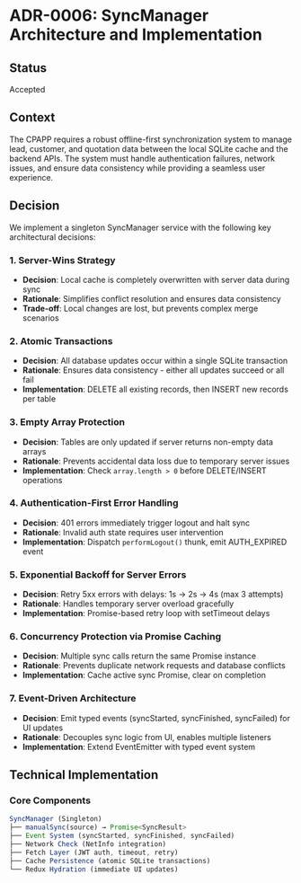 # ADR-0006: SyncManager Architecture and Implementation

## Status
Accepted

## Context
The CPAPP requires a robust offline-first synchronization system to manage lead, customer, and quotation data between the local SQLite cache and the backend APIs. The system must handle authentication failures, network issues, and ensure data consistency while providing a seamless user experience.

## Decision
We implement a singleton SyncManager service with the following key architectural decisions:

### 1. Server-Wins Strategy
- **Decision**: Local cache is completely overwritten with server data during sync
- **Rationale**: Simplifies conflict resolution and ensures data consistency
- **Trade-off**: Local changes are lost, but prevents complex merge scenarios

### 2. Atomic Transactions
- **Decision**: All database updates occur within a single SQLite transaction
- **Rationale**: Ensures data consistency - either all updates succeed or all fail
- **Implementation**: DELETE all existing records, then INSERT new records per table

### 3. Empty Array Protection
- **Decision**: Tables are only updated if server returns non-empty data arrays
- **Rationale**: Prevents accidental data loss due to temporary server issues
- **Implementation**: Check `array.length > 0` before DELETE/INSERT operations

### 4. Authentication-First Error Handling
- **Decision**: 401 errors immediately trigger logout and halt sync
- **Rationale**: Invalid auth state requires user intervention
- **Implementation**: Dispatch `performLogout()` thunk, emit AUTH_EXPIRED event

### 5. Exponential Backoff for Server Errors
- **Decision**: Retry 5xx errors with delays: 1s → 2s → 4s (max 3 attempts)
- **Rationale**: Handles temporary server overload gracefully
- **Implementation**: Promise-based retry loop with setTimeout delays

### 6. Concurrency Protection via Promise Caching
- **Decision**: Multiple sync calls return the same Promise instance
- **Rationale**: Prevents duplicate network requests and database conflicts
- **Implementation**: Cache active sync Promise, clear on completion

### 7. Event-Driven Architecture
- **Decision**: Emit typed events (syncStarted, syncFinished, syncFailed) for UI updates
- **Rationale**: Decouples sync logic from UI, enables multiple listeners
- **Implementation**: Extend EventEmitter with typed event system

## Technical Implementation

### Core Components
```typescript
SyncManager (Singleton)
├── manualSync(source) → Promise<SyncResult>
├── Event System (syncStarted, syncFinished, syncFailed)
├── Network Check (NetInfo integration)
├── Fetch Layer (JWT auth, timeout, retry)
├── Cache Persistence (atomic SQLite transactions)
└── Redux Hydration (immediate UI updates)